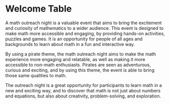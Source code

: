 # Welcome Table

A math outreach night is a valuable event that aims to bring the
excitement and curiosity of mathematics to a wider audience. This
event is designed to make math more accessible and engaging, by
providing hands-on activities, puzzles and games. It is an opportunity
for people of all ages and backgrounds to learn about math in a fun
and interactive way.

By using a pirate theme, the math outreach night aims to make the math
experience more engaging and relatable, as well as making it more
accessible to non-math enthusiasts. Pirates are seen as adventurous,
curious and exciting, and by using this theme, the event is able to
bring those same qualities to math. 

The outreach night is a great opportunity for participants to learn
math in a new and exciting way, and to discover that math is not just
about numbers and equations, but also about creativity,
problem-solving, and exploration. 

